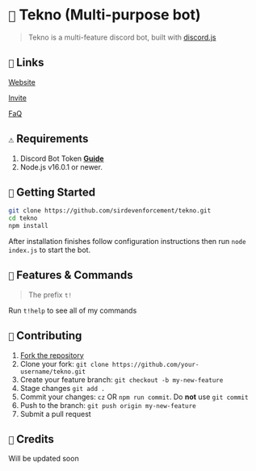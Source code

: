 # `🤖` Tekno (Multi-purpose bot)
> Tekno is a multi-feature discord bot, built with [discord.js](discord.js.org)

## `🔗` Links
[Website](https://tekno-the-bot.repl.co)

[Invite](https://tekno-the-bot.repl.co/invite)

[FaQ](https://tekno-the-bot.repl.co/invite)

## `⚠` Requirements

1. Discord Bot Token **[Guide](https://discordjs.guide/preparations/setting-up-a-bot-application.html#creating-your-bot)**
2. Node.js v16.0.1 or newer.

## `🚀` Getting Started

```sh
git clone https://github.com/sirdevenforcement/tekno.git
cd tekno
npm install
```

After installation finishes follow configuration instructions then run `node index.js` to start the bot.


## `📝` Features & Commands

> The prefix `t!`

Run `t!help` to see all of my commands

## `🤝` Contributing

1. [Fork the repository](https://github.com/sirdevenforcement/tekno/fork)
2. Clone your fork: `git clone https://github.com/your-username/tekno.git`
3. Create your feature branch: `git checkout -b my-new-feature`
4. Stage changes `git add .`
5. Commit your changes: `cz` OR `npm run commit`. Do **not** use `git commit`
6. Push to the branch: `git push origin my-new-feature`
7. Submit a pull request

## `📝` Credits

Will be updated soon